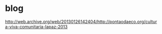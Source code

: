 # blog

http://web.archive.org/web/20130126142404/http://pontaodaeco.org/cultura-viva-comunitaria-lapaz-2013
